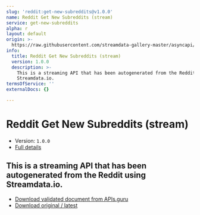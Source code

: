 ```yaml
---
slug: 'reddit:get-new-subreddits@v1.0.0'
name: Reddit Get New Subreddits (stream)
service: get-new-subreddits
alpha: r
layout: default
origin: >-
  https://raw.githubusercontent.com/streamdata-gallery-master/asyncapi/master/_listings/reddit/reddit-get-new-subreddits-stream-async.md
info:
  title: Reddit Get New Subreddits (stream)
  version: 1.0.0
  description: >-
    This is a streaming API that has been autogenerated from the Reddit using
    Streamdata.io.
termsOfService: ''
externalDocs: {}

---
```

# Reddit Get New Subreddits (stream)

* Version: `1.0.0`
* [Full details](../html/reddit:get-new-subreddits@v1.0.0.html)



## This is a streaming API that has been autogenerated from the Reddit using Streamdata.io.



* [Download validated document from APIs.guru](https://raw.githubusercontent.com/APIs-guru/asyncapi-directory/master/docs/APIs/reddit%3Aget-new-subreddits%40v1.0.0.yaml)
* [Download original / latest](https://raw.githubusercontent.com/streamdata-gallery-master/asyncapi/master/_listings/reddit/reddit-get-new-subreddits-stream-async.md)

<script type="application/ld+json">
{
  "@context": "http://schema.org/",
  "@type": "WebAPI",
  "description": "This is a streaming API that has been autogenerated from the Reddit using Streamdata.io.",
  "documentation": "",

  "name": "Reddit Get New Subreddits (stream)"
}
</script>

